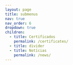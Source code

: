 ```yaml
---
layout: page
title: submenus
nav: true
nav_order: 6
dropdown: true
children:
  - title: Certificados
    permalink: /certificates/
  - title: divider
  - title: Notícias
    permalink: /news/
---
```

